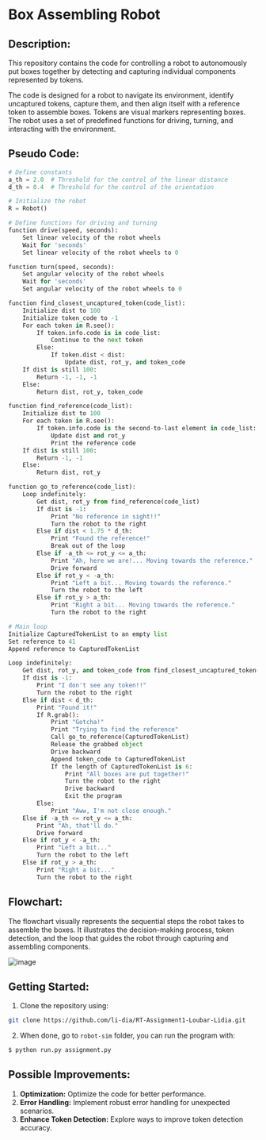 # Box Assembling Robot 
## Description:
This repository contains the code for controlling a robot to autonomously put boxes together by detecting and capturing individual components represented by tokens.

The code is designed for a robot to navigate its environment, identify uncaptured tokens, capture them, and then align itself with a reference token to assemble boxes. Tokens are visual markers representing boxes. The robot uses a set of predefined functions for driving, turning, and interacting with the environment.

## Pseudo Code:

```python
# Define constants
a_th = 2.0  # Threshold for the control of the linear distance
d_th = 0.4  # Threshold for the control of the orientation

# Initialize the robot
R = Robot()

# Define functions for driving and turning
function drive(speed, seconds):
    Set linear velocity of the robot wheels
    Wait for 'seconds'
    Set linear velocity of the robot wheels to 0

function turn(speed, seconds):
    Set angular velocity of the robot wheels
    Wait for 'seconds'
    Set angular velocity of the robot wheels to 0

function find_closest_uncaptured_token(code_list):
    Initialize dist to 100
    Initialize token_code to -1
    For each token in R.see():
        If token.info.code is in code_list:
            Continue to the next token
        Else:
            If token.dist < dist:
                Update dist, rot_y, and token_code
    If dist is still 100:
        Return -1, -1, -1
    Else:
        Return dist, rot_y, token_code

function find_reference(code_list):
    Initialize dist to 100
    For each token in R.see():
        If token.info.code is the second-to-last element in code_list:
            Update dist and rot_y
            Print the reference code
    If dist is still 100:
        Return -1, -1
    Else:
        Return dist, rot_y

function go_to_reference(code_list):
    Loop indefinitely:
        Get dist, rot_y from find_reference(code_list)
        If dist is -1:
            Print "No reference in sight!!"
            Turn the robot to the right
        Else if dist < 1.75 * d_th:
            Print "Found the reference!"
            Break out of the loop
        Else if -a_th <= rot_y <= a_th:
            Print "Ah, here we are!... Moving towards the reference."
            Drive forward
        Else if rot_y < -a_th:
            Print "Left a bit... Moving towards the reference."
            Turn the robot to the left
        Else if rot_y > a_th:
            Print "Right a bit... Moving towards the reference."
            Turn the robot to the right

# Main loop
Initialize CapturedTokenList to an empty list
Set reference to 41
Append reference to CapturedTokenList

Loop indefinitely:
    Get dist, rot_y, and token_code from find_closest_uncaptured_token(CapturedTokenList)
    If dist is -1:
        Print "I don't see any token!!"
        Turn the robot to the right
    Else if dist < d_th:
        Print "Found it!"
        If R.grab():
            Print "Gotcha!"
            Print "Trying to find the reference"
            Call go_to_reference(CapturedTokenList)
            Release the grabbed object
            Drive backward
            Append token_code to CapturedTokenList
            If the length of CapturedTokenList is 6:
                Print "All boxes are put together!"
                Turn the robot to the right
                Drive backward
                Exit the program
        Else:
            Print "Aww, I'm not close enough."
    Else if -a_th <= rot_y <= a_th:
        Print "Ah, that'll do."
        Drive forward
    Else if rot_y < -a_th:
        Print "Left a bit..."
        Turn the robot to the left
    Else if rot_y > a_th:
        Print "Right a bit..."
        Turn the robot to the right
```
## Flowchart:
The flowchart visually represents the sequential steps the robot takes to assemble the boxes. It illustrates the decision-making process, token detection, and the loop that guides the robot through capturing and assembling components.

![image](https://github.com/li-dia/RT-Assignment1-Loubar-Lidia/assets/118188149/eedee2f9-cb9b-46bf-b715-287139185099)

## Getting Started:

1. Clone the repository using:
```bash
git clone https://github.com/li-dia/RT-Assignment1-Loubar-Lidia.git
```
2. When done, go to `robot-sim` folder, you can run the program with:

```bash
$ python run.py assignment.py
```

## Possible Improvements:

1. **Optimization:**
Optimize the code for better performance.
2. **Error Handling:**
Implement robust error handling for unexpected scenarios.
3. **Enhance Token Detection:**
Explore ways to improve token detection accuracy.
